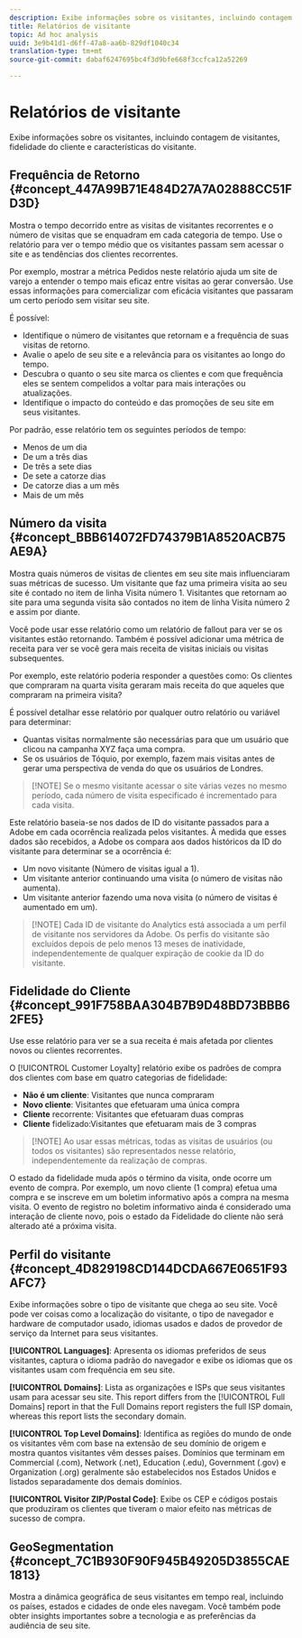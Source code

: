 ```yaml
---
description: Exibe informações sobre os visitantes, incluindo contagem de visitantes, fidelidade do cliente e características do visitante.
title: Relatórios de visitante
topic: Ad hoc analysis
uuid: 3e9b41d1-d6ff-47a8-aa6b-829df1040c34
translation-type: tm+mt
source-git-commit: dabaf6247695bc4f3d9bfe668f3ccfca12a52269

---
```



# Relatórios de visitante

Exibe informações sobre os visitantes, incluindo contagem de visitantes, fidelidade do cliente e características do visitante.

## Frequência de Retorno {#concept_447A99B71E484D27A7A02888CC51FD3D}

Mostra o tempo decorrido entre as visitas de visitantes recorrentes e o número de visitas que se enquadram em cada categoria de tempo. Use o relatório para ver o tempo médio que os visitantes passam sem acessar o site e as tendências dos clientes recorrentes.

<!-- 

c_reports_return_freq.xml

 -->

Por exemplo, mostrar a métrica Pedidos neste relatório ajuda um site de varejo a entender o tempo mais eficaz entre visitas ao gerar conversão. Use essas informações para comercializar com eficácia visitantes que passaram um certo período sem visitar seu site.

É possível:

* Identifique o número de visitantes que retornam e a frequência de suas visitas de retorno.
* Avalie o apelo de seu site e a relevância para os visitantes ao longo do tempo.
* Descubra o quanto o seu site marca os clientes e com que frequência eles se sentem compelidos a voltar para mais interações ou atualizações.
* Identifique o impacto do conteúdo e das promoções de seu site em seus visitantes.

Por padrão, esse relatório tem os seguintes períodos de tempo:

* Menos de um dia
* De um a três dias
* De três a sete dias
* De sete a catorze dias
* De catorze dias a um mês
* Mais de um mês

## Número da visita {#concept_BBB614072FD74379B1A8520ACB75AE9A}

Mostra quais números de visitas de clientes em seu site mais influenciaram suas métricas de sucesso. Um visitante que faz uma primeira visita ao seu site é contado no item de linha Visita número 1. Visitantes que retornam ao site para uma segunda visita são contados no item de linha Visita número 2 e assim por diante.

<!-- 

c_reports_visit_number.xml

 -->

Você pode usar esse relatório como um relatório de fallout para ver se os visitantes estão retornando. Também é possível adicionar uma métrica de receita para ver se você gera mais receita de visitas iniciais ou visitas subsequentes.

Por exemplo, este relatório poderia responder a questões como: Os clientes que compraram na quarta visita geraram mais receita do que aqueles que compraram na primeira visita?

É possível detalhar esse relatório por qualquer outro relatório ou variável para determinar:

* Quantas visitas normalmente são necessárias para que um usuário que clicou na campanha XYZ faça uma compra.
* Se os usuários de Tóquio, por exemplo, fazem mais visitas antes de gerar uma perspectiva de venda do que os usuários de Londres.

>[!NOTE] Se o mesmo visitante acessar o site várias vezes no mesmo período, cada número de visita especificado é incrementado para cada visita.

Este relatório baseia-se nos dados de ID do visitante passados para a Adobe em cada ocorrência realizada pelos visitantes. À medida que esses dados são recebidos, a Adobe os compara aos dados históricos da ID do visitante para determinar se a ocorrência é:

* Um novo visitante (Número de visitas igual a 1).
* Um visitante anterior continuando uma visita (o número de visitas não aumenta).
* Um visitante anterior fazendo uma nova visita (o número de visitas é aumentado em um).

>[!NOTE] Cada ID de visitante do Analytics está associada a um perfil de visitante nos servidores da Adobe. Os perfis do visitante são excluídos depois de pelo menos 13 meses de inatividade, independentemente de qualquer expiração de cookie da ID do visitante.

## Fidelidade do Cliente {#concept_991F758BAA304B7B9D48BD73BBB62FE5}

Use esse relatório para ver se a sua receita é mais afetada por clientes novos ou clientes recorrentes.

<!-- 

c_reports_customerloyalty.xml

 -->

O [!UICONTROL Customer Loyalty] relatório exibe os padrões de compra dos clientes com base em quatro categorias de fidelidade:

* **Não é um cliente**: Visitantes que nunca compraram
* **Novo cliente**: Visitantes que efetuaram uma única compra
* **Cliente** recorrente: Visitantes que efetuaram duas compras
* **Cliente** fidelizado:Visitantes que efetuaram mais de 3 compras

>[!NOTE] Ao usar essas métricas, todas as visitas de usuários (ou todos os visitantes) são representados nesse relatório, independentemente da realização de compras.

O estado da fidelidade muda após o término da visita, onde ocorre um evento de compra. Por exemplo, um novo cliente (1 compra) efetua uma compra e se inscreve em um boletim informativo após a compra na mesma visita. O evento de registro no boletim informativo ainda é considerado uma interação de cliente novo, pois o estado da Fidelidade do cliente não será alterado até a próxima visita.

## Perfil do visitante {#concept_4D829198CD144DCDA667E0651F93AFC7}

Exibe informações sobre o tipo de visitante que chega ao seu site. Você pode ver coisas como a localização do visitante, o tipo de navegador e hardware de computador usado, idiomas usados e dados de provedor de serviço da Internet para seus visitantes.

<!-- 

c_reports_visitor_profile.xml

 -->

**[!UICONTROL Languages]**: Apresenta os idiomas preferidos de seus visitantes, captura o idioma padrão do navegador e exibe os idiomas que os visitantes usam com frequência em seu site.

**[!UICONTROL Domains]**: Lista as organizações e ISPs que seus visitantes usam para acessar seu site. This report differs from the [!UICONTROL Full Domains] report in that the Full Domains report registers the full ISP domain, whereas this report lists the secondary domain.

**[!UICONTROL Top Level Domains]**: Identifica as regiões do mundo de onde os visitantes vêm com base na extensão de seu domínio de origem e mostra quantos visitantes vêm desses países. Domínios que terminam em Commercial (.com), Network (.net), Education (.edu), Government (.gov) e Organization (.org) geralmente são estabelecidos nos Estados Unidos e listados separadamente dos demais domínios.

**[!UICONTROL Visitor ZIP/Postal Code]**: Exibe os CEP e códigos postais que produziram os clientes que tiveram o maior efeito nas métricas de sucesso de compra.

## GeoSegmentation {#concept_7C1B930F90F945B49205D3855CAE1813}

<!-- 

c_reports_geosegmentation.xml

 -->

Mostra a dinâmica geográfica de seus visitantes em tempo real, incluindo os países, estados e cidades de onde eles navegam. Você também pode obter insights importantes sobre a tecnologia e as preferências da audiência de seu site.
